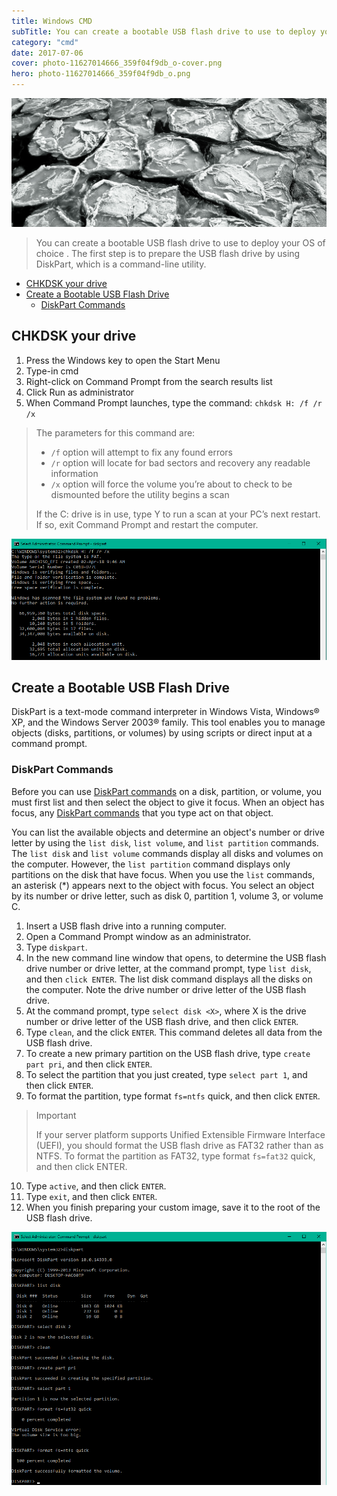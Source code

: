 ```yaml
---
title: Windows CMD
subTitle: You can create a bootable USB flash drive to use to deploy your OS of choice . The first step is to prepare the USB flash drive by using DiskPart, which is a command-line utility.
category: "cmd"
date: 2017-07-06
cover: photo-11627014666_359f04f9db_o-cover.png
hero: photo-11627014666_359f04f9db_o.png
---
```


![Hokkaido, Abashiri](./photo-11627014666_359f04f9db_o.png)


> You can create a bootable USB flash drive to use to deploy your OS of choice . The first step is to prepare the USB flash drive by using DiskPart, which is a command-line utility.


<!-- TOC -->

- [CHKDSK your drive](#chkdsk-your-drive)
- [Create a Bootable USB Flash Drive](#create-a-bootable-usb-flash-drive)
  - [DiskPart Commands](#diskpart-commands)

<!-- /TOC -->


## CHKDSK your drive

1. Press the Windows key to open the Start Menu
2. Type-in cmd
3. Right-click on Command Prompt from the search results list
4. Click Run as administrator
5. When Command Prompt launches, type the command: `chkdsk H: /f /r /x`


> The parameters for this command are:
> 
> * `/f` option will attempt to fix any found errors
> * `/r` option will locate for bad sectors and recovery any readable information
> * `/x` option will force the volume you’re about to check to be dismounted before the utility begins a scan
>
> If the C: drive is in use, type Y to run a scan at your PC’s next restart. If so, exit Command Prompt and restart the computer.


![CHKDSK](./cmd-disk_01.png)


## Create a Bootable USB Flash Drive

DiskPart is a text-mode command interpreter in Windows Vista, Windows® XP, and the Windows Server 2003® family. This tool enables you to manage objects (disks, partitions, or volumes) by using scripts or direct input at a command prompt.


### DiskPart Commands

Before you can use [DiskPart commands](https://docs.microsoft.com/en-us/previous-versions/windows/it-pro/windows-vista/cc766465(v=ws.10)) on a disk, partition, or volume, you must first list and then select the object to give it focus. When an object has focus, any [DiskPart commands](https://docs.microsoft.com/en-us/previous-versions/windows/it-pro/windows-vista/cc766465(v=ws.10)) that you type act on that object.

You can list the available objects and determine an object's number or drive letter by using the `list disk`, `list volume`, and `list partition` commands. The `list disk` and `list volume` commands display all disks and volumes on the computer. However, the `list partition` command displays only partitions on the disk that have focus. When you use the `list` commands, an asterisk (*) appears next to the object with focus. You select an object by its number or drive letter, such as disk 0, partition 1, volume 3, or volume C.


1. Insert a USB flash drive into a running computer.
2. Open a Command Prompt window as an administrator.
3. Type `diskpart`.
4. In the new command line window that opens, to determine the USB flash drive number or drive letter, at the command prompt, type `list disk`, and then `click ENTER`. The list disk command displays all the disks on the computer. Note the drive number or drive letter of the USB flash drive.
5. At the command prompt, type `select disk <X>`, where X is the drive number or drive letter of the USB flash drive, and then click `ENTER`.
6. Type `clean`, and the click `ENTER`. This command deletes all data from the USB flash drive.
7. To create a new primary partition on the USB flash drive, type `create part pri`, and then click `ENTER`.
8. To select the partition that you just created, type `select part 1`, and then click `ENTER`.
9. To format the partition, type format `fs=ntfs` quick, and then click `ENTER`.

> Important
>
> If your server platform supports Unified Extensible Firmware Interface (UEFI), you should format the USB flash drive as FAT32 rather than as NTFS. To format the partition as FAT32, type format `fs=fat32` quick, and then click ENTER.

10. Type `active`, and then click `ENTER`.
11. Type `exit`, and then click `ENTER`.
12. When you finish preparing your custom image, save it to the root of the USB flash drive.


![DISKPART](./cmd-disk_02.png)

